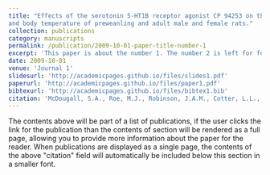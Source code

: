 ```yaml
---
title: "Effects of the serotonin 5-HT1B receptor agonist CP 94253 on the locomotor activity
and body temperature of preweanling and adult male and female rats."
collection: publications
category: manuscripts
permalink: /publication/2009-10-01-paper-title-number-1
excerpt: 'This paper is about the number 1. The number 2 is left for future work.'
date: 2009-10-01
venue: 'Journal 1'
slidesurl: 'http://academicpages.github.io/files/slides1.pdf'
paperurl: 'http://academicpages.github.io/files/paper1.pdf'
bibtexurl: 'http://academicpages.github.io/files/bibtex1.bib'
citation: 'McDougall, S.A., Roe, M.J., Robinson, J.A.M., Cotter, L.L., <b>Gonzalez, D.J.</b>, & Gleason, D.C. (2022). Effects of neonatal fentanyl on late adolescent opioid-mediated behavior. <i>European Journal of Pharmacology, 926,</i>. 1-8. https://doi.org/10.3389/fnins.2023.1094241'
---
```

The contents above will be part of a list of publications, if the user clicks the link for the publication than the contents of section will be rendered as a full page, allowing you to provide more information about the paper for the reader. When publications are displayed as a single page, the contents of the above "citation" field will automatically be included below this section in a smaller font.
